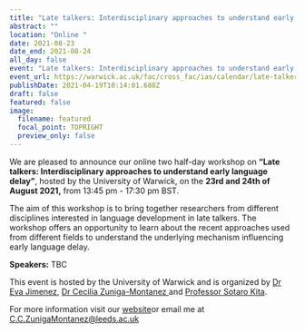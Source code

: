 ```yaml
---
title: "Late talkers: Interdisciplinary approaches to understand early language delay"
abstract: ""
location: "Online "
date: 2021-08-23
date_end: 2021-08-24
all_day: false
event: "Late talkers: Interdisciplinary approaches to understand early language delay"
event_url: https://warwick.ac.uk/fac/cross_fac/ias/calendar/late-talker-workshop-2021/
publishDate: 2021-04-19T10:14:01.688Z
draft: false
featured: false
image:
  filename: featured
  focal_point: TOPRIGHT
  preview_only: false
---
```

<!--StartFragment-->

We are pleased to announce our online two half-day workshop on **“Late talkers: Interdisciplinary approaches to understand early language delay”**, hosted by the University of Warwick, on the **23rd and 24th of August 2021,** from 13:45 pm - 17:30 pm BST.

The aim of this workshop is to bring together researchers from different disciplines interested in language development in late talkers. The workshop offers an opportunity to learn about the recent approaches used from different fields to understand the underlying mechanism influencing early language delay. 

**Speakers:** TBC

This event is hosted by the University of Warwick and is organized by [Dr Eva Jimenez](https://www.linkedin.com/in/eva-jim%C3%A9nez-01a689200/?originalSubdomain=uk), [Dr Cecilia Zuniga-Montanez ](https://ahc.leeds.ac.uk/languages/staff/3301/dr-cecilia-zuniga-montanez)and [Professor Sotaro Kita](https://warwick.ac.uk/fac/sci/psych/people/skita/).

For more information visit our [website](https://warwick.ac.uk/fac/cross_fac/ias/calendar/late-talker-workshop-2021/)or email me at C.C.ZunigaMontanez@leeds.ac.uk 

<!--EndFragment-->
